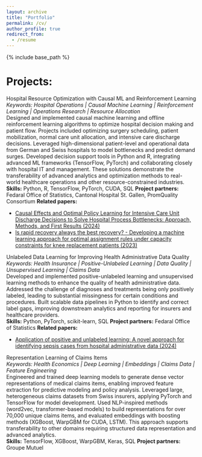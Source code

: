 ```yaml
---
layout: archive
title: "Portfolio"
permalink: /cv/
author_profile: true
redirect_from:
  - /resume
---
```


{% include base_path %}

Projects:  
======

Hospital Resource Optimization with Causal ML and Reinforcement Learning  
*Keywords: Hospital Operations | Causal Machine Learning | Reinforcement Learning | Operations Research | Resource Allocation*  
Designed and implemented causal machine learning and offline reinforcement learning algorithms to optimize hospital decision making and patient flow. Projects included optimizing surgery scheduling, patient mobilization, normal care unit allocation, and intensive care discharge decisions. Leveraged high-dimensional patient-level and operational data from German and Swiss hospitals to model bottlenecks and predict demand surges. Developed decision support tools in Python and R, integrating advanced ML frameworks (TensorFlow, PyTorch) and collaborating closely with hospital IT and management. These solutions demonstrate the transferability of advanced analytics and optimization methods to real-world healthcare operations and other resource-constrained industries.  
**Skills:** Python, R, TensorFlow, PyTorch, CUDA, SQL
**Project partners:** Fedaral Office of Statistics, Cantonal Hospital St. Gallen, PromQuality Consortium
**Related papers:**  
- [Causal Effects and Optimal Policy Learning for Intensive Care Unit Discharge Decisions to Solve Hospital Process Bottlenecks: Approach, Methods, and First Results (2024)](https://hdl.handle.net/10419/308439)  
- [Is rapid recovery always the best recovery? - Developing a machine learning approach for optimal assignment rules under capacity constraints for knee replacement patients (2023)](https://www.york.ac.uk/media/economics/documents/hedg/workingpapers/2023/2308.pdf)

Unlabeled Data Learning for Improving Health Administrative Data Quality  
*Keywords: Health Insurance | Positive-Unlabeled Learning | Data Quality | Unsupervised Learning | Claims Data*  
Developed and implemented positive-unlabeled learning and unsupervised learning methods to enhance the quality of health administrative data. Addressed the challenge of diagnoses and treatments being only positively labeled, leading to substantial missingness for certain conditions and procedures. Built scalable data pipelines in Python to identify and correct label gaps, improving downstream analytics and reporting for insurers and healthcare providers.  
**Skills:** Python, PyTorch, scikit-learn, SQL 
**Project partners:** Fedaral Office of Statistics 
**Related papers:**  
- [Application of positive and unlabeled learning: A novel approach for identifying sepsis cases from hospital administrative data (2024)](https://www.econstor.eu/bitstream/10419/300110/1/wps-2024-02.pdf)

Representation Learning of Claims Items  
*Keywords: Health Economics | Deep Learning | Embeddings | Claims Data | Feature Engineering*  
Engineered and trained deep learning models to generate dense vector representations of medical claims items, enabling improved feature extraction for predictive modeling and policy analysis. Leveraged large, heterogeneous claims datasets from Swiss insurers, applying PyTorch and TensorFlow for model development. Used NLP-inspired methods (word2vec, transformer-based models) to build representations for over 70,000 unique claims items, and evaluated embeddings with boosting methods (XGBoost, WarpGBM for CUDA, LSTM). This approach supports transferability to other domains requiring structured data representation and advanced analytics.  
**Skills:** TensorFlow, XGBoost, WarpGBM, Keras, SQL
**Project partners:** Groupe Mutuel

